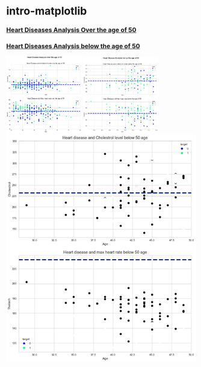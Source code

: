 # intro-matplotlib
### [Heart Diseases Analysis Over the age of 50](https://github.com/codebyrazakhan/intro-matplotlib/blob/main/heartdiesease.png)
### [Heart Diseases Analysis below the age of 50](https://github.com/codebyrazakhan/intro-matplotlib/blob/main/below_50_ana.png)
<div>
<img width = "200" src = "https://github.com/codebyrazakhan/intro-matplotlib/blob/main/heartdiesease.png" />
<img width = "200" src = "https://github.com/codebyrazakhan/intro-matplotlib/blob/main/below_50_ana.png" />
</div>
<img src = "https://github.com/codebyrazakhan/intro-matplotlib/blob/main/below_50.png" />
<img src = "https://github.com/codebyrazakhan/intro-matplotlib/blob/main/max_below_50.png" />
